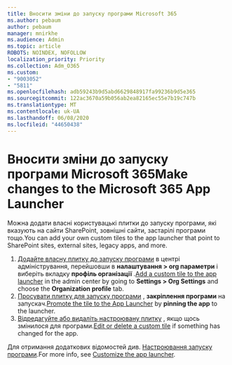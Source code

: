 ```yaml
---
title: Вносити зміни до запуску програми Microsoft 365
ms.author: pebaum
author: pebaum
manager: mnirkhe
ms.audience: Admin
ms.topic: article
ROBOTS: NOINDEX, NOFOLLOW
localization_priority: Priority
ms.collection: Adm_O365
ms.custom:
- "9003052"
- "5811"
ms.openlocfilehash: adb59243b9d5abd6629848917fa99236b9d5e365
ms.sourcegitcommit: 122ac3670a59b056ab2ea82165ec55e7b19c747b
ms.translationtype: MT
ms.contentlocale: uk-UA
ms.lasthandoff: 06/08/2020
ms.locfileid: "44650438"
---
```

# <a name="make-changes-to-the-microsoft-365-app-launcher"></a><span data-ttu-id="4961c-102">Вносити зміни до запуску програми Microsoft 365</span><span class="sxs-lookup"><span data-stu-id="4961c-102">Make changes to the Microsoft 365 App Launcher</span></span>

<span data-ttu-id="4961c-103">Можна додати власні користувацькі плитки до запуску програми, які вказують на сайти SharePoint, зовнішні сайти, застарілі програми тощо.</span><span class="sxs-lookup"><span data-stu-id="4961c-103">You can add your own custom tiles to the app launcher that point to SharePoint sites, external sites, legacy apps, and more.</span></span>

1. <span data-ttu-id="4961c-104">[Додайте власну плитку до запуску програми](https://docs.microsoft.com/microsoft-365/admin/manage/customize-the-app-launcher) в центрі адміністрування, перейшовши в **налаштування > org параметри** і виберіть вкладку **профіль організації** .</span><span class="sxs-lookup"><span data-stu-id="4961c-104">[Add a custom tile to the app launcher](https://docs.microsoft.com/microsoft-365/admin/manage/customize-the-app-launcher) in the admin center by going to  **Settings > Org Settings**  and choose the  **Organization profile** tab.</span></span>
2. <span data-ttu-id="4961c-105">[Просувати плитку для запуску програми](https://docs.microsoft.com/microsoft-365/admin/manage/customize-the-app-launcher#promote-the-tile-to-app-launcher) , **закріплення програми** на запускач.</span><span class="sxs-lookup"><span data-stu-id="4961c-105">[Promote the tile to the App Launcher](https://docs.microsoft.com/microsoft-365/admin/manage/customize-the-app-launcher#promote-the-tile-to-app-launcher) by **pinning the app** to the launcher.</span></span>
3. <span data-ttu-id="4961c-106">[Відредагуйте або видаліть настроювану плитку](https://docs.microsoft.com/microsoft-365/admin/manage/customize-the-app-launcher#edit-or-delete-a-custom-tile) , якщо щось змінилося для програми.</span><span class="sxs-lookup"><span data-stu-id="4961c-106">[Edit or delete a custom tile](https://docs.microsoft.com/microsoft-365/admin/manage/customize-the-app-launcher#edit-or-delete-a-custom-tile) if something has changed for the app.</span></span>

<span data-ttu-id="4961c-107">Для отримання додаткових відомостей див. [Настроювання запуску програми](https://docs.microsoft.com/microsoft-365/admin/manage/customize-the-app-launcher).</span><span class="sxs-lookup"><span data-stu-id="4961c-107">For more info, see [Customize the app launcher](https://docs.microsoft.com/microsoft-365/admin/manage/customize-the-app-launcher).</span></span>
